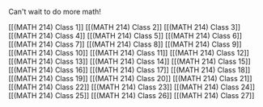 Can't wait to do more math!

[[(MATH 214) Class 1]]
[[(MATH 214) Class 2]]
[[(MATH 214) Class 3]]
[[(MATH 214) Class 4]]
[[(MATH 214) Class 5]]
[[(MATH 214) Class 6]]
[[(MATH 214) Class 7]]
[[(MATH 214) Class 8]]
[[(MATH 214) Class 9]]
[[(MATH 214) Class 10]]
[[(MATH 214) Class 11]]
[[(MATH 214) Class 12]]
[[(MATH 214) Class 13]]
[[(MATH 214) Class 14]]
[[(MATH 214) Class 15]]
[[(MATH 214) Class 16]]
[[(MATH 214) Class 17]]
[[(MATH 214) Class 18]]
[[(MATH 214) Class 19]]
[[(MATH 214) Class 20]]
[[(MATH 214) Class 21]]
[[(MATH 214) Class 22]]
[[(MATH 214) Class 23]]
[[(MATH 214) Class 24]]
[[(MATH 214) Class 25]]
[[(MATH 214) Class 26]]
[[(MATH 214) Class 27]]